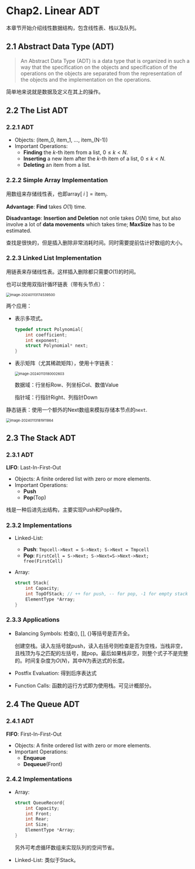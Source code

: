 # Chap2. Linear ADT

本章节开始介绍线性数据结构，包含线性表、栈以及队列。

## 2.1 Abstract Data Type (ADT)

> An Abstract Data Type (ADT) is a data type that is organized in such a way that the specification on the objects and specification of the operations on the objects are separated from the representation of the objects and the implementation on the operations.

简单地来说就是数据及定义在其上的操作。

## 2.2 The List ADT

### 2.2.1 ADT

- Objects: (item_0, item_1, ..., item_(N-1))
- Important Operations:
  - **Finding** the $k$-th item from a list, $0\le k < N$.
  - **Inserting** a new item after the $k$-th item of a list, $0\le k <N$.
  - **Deleting** an item from a list.

### 2.2.2 Simple Array Implementation

用数组来存储线性表，也即$\mathrm{array}[\ i\ ]=\mathrm{item}_{i}$.

**Advantage**: **Find** takes $O(1)$ time.

**Disadvantage**: **Insertion and Deletion** not onle takes $O(N)$ time, but also involve a lot of **data movements** which takes time; **MaxSize** has to be estimated.

查找是很快的，但是插入删除非常消耗时间。同时需要提前估计好数组的大小。

### 2.2.3 Linked List Implementation

用链表来存储线性表。这样插入删除都只需要$O(1)$的时间。

也可以使用双指针循环链表（带有头节点）：

<img src="https://5v1a-typora.oss-cn-hangzhou.aliyuncs.com/image-20240113174539500.png" alt="image-20240113174539500" style="zoom:67%;" />

两个应用：

- 表示多项式。

  ```c
  typedef struct Polynomial{
      int coefficient;
      int exponent;
      struct Polynomial* next;
  }
  ```

- 表示矩阵（尤其稀疏矩阵），使用十字链表：

  <img src="https://5v1a-typora.oss-cn-hangzhou.aliyuncs.com/image-20240113180002603.png" alt="image-20240113180002603" style="zoom:67%;" />

  数据域：行坐标Row、列坐标Col、数值Value

  指针域：行指针Right、列指针Down

静态链表：使用一个额外的Next数组来模拟存储本节点的`next`.

<img src="https://5v1a-typora.oss-cn-hangzhou.aliyuncs.com/image-20240113181911864.png" alt="image-20240113181911864" style="zoom: 67%;" />

## 2.3 The Stack ADT

### 2.3.1 ADT

**LIFO**: Last-In-First-Out

- Objects: A finite ordered list with zero or more elements.
- Important Operations:
  - **Push**
  - **Pop**(Top)

栈是一种后进先出结构，主要实现Push和Pop操作。

### 2.3.2 Implementations

- Linked-List:
  - **Push**: `Tmpcell->Next = S->Next; S->Next = Tmpcell`
  - **Pop**: `FirstCell = S->Next; S->Next=S->Next->Next; free(FirstCell)`

- Array:

  ```c
  struct Stack{
      int Capacity;
      int TopOfStack; // ++ for push, -- for pop, -1 for empty stack
      ElementType *Array;
  }
  ```

### 2.3.3 Applications

- Balancing Symbols: 检查(), [], {}等括号是否齐全。

  创建空栈。读入左括号就push，读入右括号则检查是否为空栈，当栈非空，且栈顶为与之匹配的左括号，就pop。最后如果栈非空，则整个式子不是完整的。时间复杂度为$O(N)$，其中$N$为表达式的长度。

- Postfix Evaluation: 得到后序表达式

- Function Calls: 函数的运行方式即为使用栈。可见计概部分。

## 2.4 The Queue ADT

### 2.4.1 ADT

**FIFO**: First-In-First-Out

- Objects: A finite ordered list with zero or more elements.
- Important Operations:
  - **Enqueue**
  - **Dequeue**(Front)

### 2.4.2 Implementations

- Array:

  ```c
  struct QueueRecord{
      int Capacity;
      int Front;
      int Rear;
      int Size;
      ElementType *Array;
  }
  ```

  另外可考虑循环数组来实现队列的空间节省。

- Linked-List: 类似于Stack。